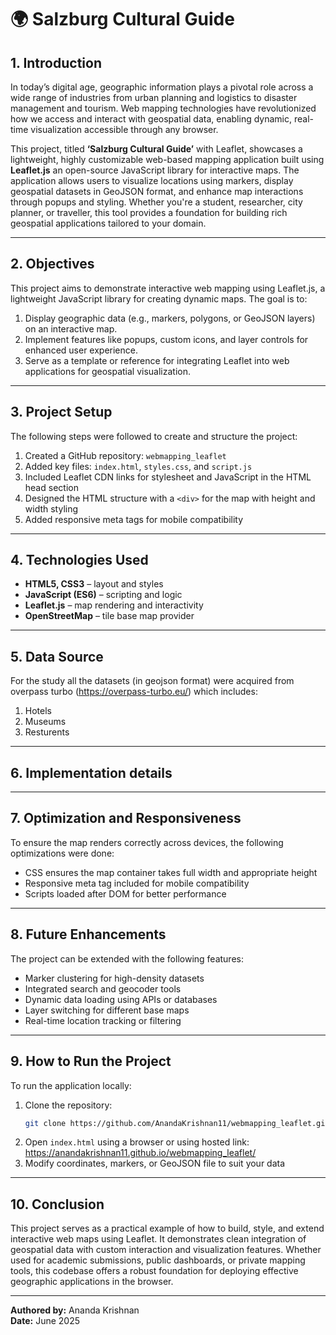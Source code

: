 
# 🌍 Salzburg Cultural Guide

## 1. Introduction

In today’s digital age, geographic information plays a pivotal role across a wide range of industries from urban planning and logistics to disaster management and tourism. Web mapping technologies have revolutionized how we access and interact with geospatial data, enabling dynamic, real-time visualization accessible through any browser.

This project, titled **‘Salzburg Cultural Guide’** with Leaflet, showcases a lightweight, highly customizable web-based mapping application built using **Leaflet.js** an open-source JavaScript library for interactive maps. The application allows users to visualize locations using markers, display geospatial datasets in GeoJSON format, and enhance map interactions through popups and styling. Whether you're a student, researcher, city planner, or traveller, this tool provides a foundation for building rich geospatial applications tailored to your domain.

---
## 2. Objectives
This project aims to demonstrate interactive web mapping using Leaflet.js, a lightweight JavaScript library for creating dynamic maps. The goal is to:

1. Display geographic data (e.g., markers, polygons, or GeoJSON layers) on an interactive map.
2. Implement features like popups, custom icons, and layer controls for enhanced user experience.
3. Serve as a template or reference for integrating Leaflet into web applications for geospatial visualization.

---

## 3. Project Setup

The following steps were followed to create and structure the project:

1. Created a GitHub repository: `webmapping_leaflet`  
2. Added key files: `index.html`, `styles.css`, and `script.js`  
3. Included Leaflet CDN links for stylesheet and JavaScript in the HTML head section  
4. Designed the HTML structure with a `<div>` for the map with height and width styling  
5. Added responsive meta tags for mobile compatibility  

---

## 4. Technologies Used

- **HTML5, CSS3** – layout and styles  
- **JavaScript (ES6)** – scripting and logic  
- **Leaflet.js** – map rendering and interactivity  
- **OpenStreetMap** – tile base map provider  
---

## 5. Data Source
For the study all the datasets (in geojson format) were acquired from overpass turbo (https://overpass-turbo.eu/) which includes:
1. Hotels 
2. Museums
3. Resturents  

---

## 6. Implementation details


---

## 7. Optimization and Responsiveness

To ensure the map renders correctly across devices, the following optimizations were done:

- CSS ensures the map container takes full width and appropriate height  
- Responsive meta tag included for mobile compatibility  
- Scripts loaded after DOM for better performance  

---

## 8. Future Enhancements

The project can be extended with the following features:

- Marker clustering for high-density datasets  
- Integrated search and geocoder tools  
- Dynamic data loading using APIs or databases  
- Layer switching for different base maps  
- Real-time location tracking or filtering  

---

## 9. How to Run the Project

To run the application locally:

1. Clone the repository:  
   ```bash
   git clone https://github.com/AnandaKrishnan11/webmapping_leaflet.git
   ```
2. Open `index.html` using a browser or using hosted link: https://anandakrishnan11.github.io/webmapping_leaflet/
3. Modify coordinates, markers, or GeoJSON file to suit your data  


---

## 10. Conclusion

This project serves as a practical example of how to build, style, and extend interactive web maps using Leaflet. It demonstrates clean integration of geospatial data with custom interaction and visualization features. Whether used for academic submissions, public dashboards, or private mapping tools, this codebase offers a robust foundation for deploying effective geographic applications in the browser.

---

**Authored by:** Ananda Krishnan  
**Date:** June 2025
